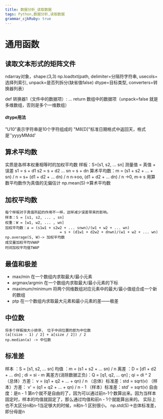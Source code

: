 ```yaml
---
title: 数据分析_读取数据
tags: Python,数据分析,读取数据
grammar_cjkRuby: true
---
```


# 通用函数
## 读取文本形式的矩阵文件
ndarray对象，shape:(3,3)
np.loadtxt(path, delimiter=分隔符字符串, usecols= 选择列索引, unpack=是否列拆分(缺省值false)
				dtype=目标类型, converters=转换器列表）
		
def 转换器1（文件中的数据项）:
	...
	return 数组中的数据项（unpack=false 就是多维数组，否则是多个一维数组）
	
#### dtype用法
"U10"表示字符串是10个字符组成的
"M8[D]"标准日期格式中返回天，格式是''yyyyMMdd'

## 算术平均数
实质是各样本权重相等时的加权平均数
样板：S=[s1, s2, ... sn]
测量值 = 真值 + 误差
s1 = s + d1
s2 = s + d2 
...
sn = s + dn
算术平均数：m = (s1 + s2 + ... + sn)  / n = s+ (d1 + d2 + ... dn) / n 
n->oo, (d1 + d2 + ... dn) / n ->0, m-> s
用算数平均数作为真值的无偏估计
np.mean(S)->算术平均数

## 加权平均数
	每个样板对于真值所起的作用不一样，这样减少误差带来的影响。
	样本：S = [s1, s2, ... , sn]
	权重：W = [w1, w2, ... , wn]
	加权平均数：a = (s1w1 + s2w2 + ... snwn)/(w1 + w2 + ... wn)
	                         = s + (d1w1 + d2w2 + dnwn)/(w1 + w2 + ... wn)
	np.average(S, W)-> 加权平均数
	成交量加权平均VWAP
	时间加权平均值TWAP

## 最值和极差
- max/min 在一个数组内求取最大/最小元素
- argmax/argmin 在一个数组内求取最大/最小元素的下标
- maximum/minimum 将两个同维数组对应元素中的最大/最小值组合成一个新的数组
- ptp 在一个数组内求取最大元素和最小元素的差——极差

## 中位数
	将多个样板按大小排序， 位于中间位置的即为中位数
	(a[(size - 1) / 2] + a[size / 2]) / 2
	np.median(a) -> 中位数
	
## 标准差
样本 ：S = [s1, s2, ... sn]
均值 ：m = (s1 + s2 + ... sn) / n
离差 ：D = [d1 + d2 + ... dn] ; di = si - m 
离差方(消除数据正负)：Q = [q1, q2, ... qn] ; qi = di ^ 2
（总体）方差： v = (q1 + q2 + ... + qn) / n
（总体）标准差：std = sqrt(v)
（样本）方差： v' = (q1 + q2 + ... + qn) / n - 1
（样本）标准差：std' = sqrt(v)
自由度：是n - 1 第n个就不是自由的了，因为可以通过前n-1个数算出来。因为当样本固定时，样本的均值就固定了，那么通过均值和前n - 1个就能算出来的。
实际上也不太区分n和n-1当足够大的时候，n和n-1 区别很小。
np.std(S)->总体标准差，即分母是n
